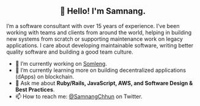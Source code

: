 <h2 align="center">👋 Hello! I'm Samnang.</h2>

I’m a software consultant with over 15 years of experience. I’ve been working with teams and clients from around the world, helping in building new systems from scratch or supporting maintenance work on legacy applications. I care about developing maintainable software, writing better quality software and building a good team culture.

- 🔭 I’m currently working on [Somleng](https://www.somleng.org).
- 🌱 I’m currently learning more on building decentralized applications (dApps) on blockchain.
- 💬 Ask me about **Ruby/Rails, JavaScript, AWS, and Software Design & Best Practices**.
- 📫 How to reach me: [@SamnangChhun](https://twitter.com/SamnangChhun) on Twitter.

<!--
**samnang/samnang** is a ✨ _special_ ✨ repository because its `README.md` (this file) appears on your GitHub profile.

Here are some ideas to get you started:

- 🔭 I’m currently working on ...
- 🌱 I’m currently learning ...
- 👯 I’m looking to collaborate on ...
- 🤔 I’m looking for help with ...
- 💬 Ask me about ...
- 📫 How to reach me: ...
- 😄 Pronouns: ...
- ⚡ Fun fact: ...
-->
